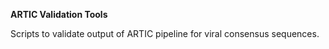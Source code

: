 **ARTIC Validation Tools**

Scripts to validate output of ARTIC pipeline for viral consensus sequences.
